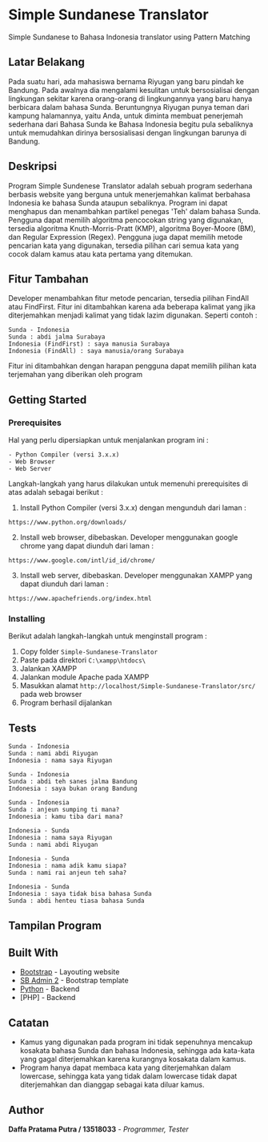 # Simple Sundanese Translator
Simple Sundanese to Bahasa Indonesia translator using Pattern Matching

## Latar Belakang
Pada suatu hari, ada mahasiswa bernama Riyugan yang baru pindah ke Bandung. Pada awalnya dia mengalami kesulitan untuk bersosialisai dengan lingkungan sekitar karena orang-orang di lingkungannya yang baru hanya berbicara dalam bahasa Sunda. Beruntungnya Riyugan punya teman dari kampung halamannya, yaitu Anda, untuk diminta membuat penerjemah sederhana dari Bahasa Sunda ke Bahasa Indonesia begitu pula sebaliknya untuk memudahkan dirinya bersosialisasi dengan lingkungan barunya di Bandung.

## Deskripsi
Program Simple Sundenese Translator adalah sebuah program sederhana berbasis website yang berguna untuk menerjemahkan kalimat berbahasa Indonesia ke bahasa Sunda ataupun sebaliknya. Program ini dapat menghapus dan menambahkan partikel penegas 'Teh' dalam bahasa Sunda. Pengguna dapat memilih algoritma pencocokan string yang digunakan, tersedia algoritma Knuth-Morris-Pratt (KMP), algoritma Boyer-Moore (BM), dan Regular Expression (Regex). Pengguna juga dapat memilih metode pencarian kata yang digunakan, tersedia pilihan cari semua kata yang cocok dalam kamus atau kata pertama yang ditemukan.

## Fitur Tambahan
Developer menambahkan fitur metode pencarian, tersedia pilihan FindAll atau FindFirst. Fitur ini ditambahkan karena ada beberapa kalimat yang jika diterjemahkan menjadi kalimat yang tidak lazim digunakan. Seperti contoh :
```
Sunda - Indonesia
Sunda : abdi jalma Surabaya
Indonesia (FindFirst) : saya manusia Surabaya
Indonesia (FindAll) : saya manusia/orang Surabaya
```
Fitur ini ditambahkan dengan harapan pengguna dapat memilih pilihan kata terjemahan yang diberikan oleh program

## Getting Started
### Prerequisites
Hal yang perlu dipersiapkan untuk menjalankan program ini :
```
- Python Compiler (versi 3.x.x)
- Web Browser
- Web Server
```
Langkah-langkah yang harus dilakukan untuk memenuhi prerequisites di atas adalah sebagai berikut :
1. Install Python Compiler (versi 3.x.x) dengan mengunduh dari laman :
```
https://www.python.org/downloads/
```
2. Install web browser, dibebaskan. Developer menggunakan google chrome yang dapat diunduh dari laman :
```
https://www.google.com/intl/id_id/chrome/
```
3. Install web server, dibebaskan. Developer menggunakan XAMPP yang dapat diunduh dari laman :
```
https://www.apachefriends.org/index.html
```

### Installing
Berikut adalah langkah-langkah untuk menginstall program :
1. Copy folder `Simple-Sundanese-Translator`
2. Paste pada direktori `C:\xampp\htdocs\`
3. Jalankan XAMPP
4. Jalankan module Apache pada XAMPP
5. Masukkan alamat `http://localhost/Simple-Sundanese-Translator/src/` pada web browser
6. Program berhasil dijalankan

## Tests
```
Sunda - Indonesia
Sunda : nami abdi Riyugan
Indonesia : nama saya Riyugan
```

```
Sunda - Indonesia
Sunda : abdi teh sanes jalma Bandung
Indonesia : saya bukan orang Bandung
```

```
Sunda - Indonesia
Sunda : anjeun sumping ti mana?
Indonesia : kamu tiba dari mana?
```

```
Indonesia - Sunda
Indonesia : nama saya Riyugan
Sunda : nami abdi Riyugan
```

```
Indonesia - Sunda
Indonesia : nama adik kamu siapa?
Sunda : nami rai anjeun teh saha?
```

```
Indonesia - Sunda
Indonesia : saya tidak bisa bahasa Sunda
Sunda : abdi henteu tiasa bahasa Sunda
```
## Tampilan Program


## Built With
* [Bootstrap](https://getbootstrap.com/) - Layouting website
* [SB Admin 2](https://startbootstrap.com/themes/sb-admin-2/) - Bootstrap template
* [Python](https://www.python.org/) - Backend
* [PHP] - Backend

## Catatan
 - Kamus yang digunakan pada program ini tidak sepenuhnya mencakup kosakata bahasa Sunda dan bahasa Indonesia, sehingga ada kata-kata yang gagal diterjemahkan karena kurangnya kosakata dalam kamus.
 - Program hanya dapat membaca kata yang diterjemahkan dalam lowercase, sehingga kata yang tidak dalam lowercase tidak dapat diterjemahkan dan dianggap sebagai kata diluar kamus.

## Author
**Daffa Pratama Putra / 13518033** - *Programmer, Tester*